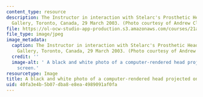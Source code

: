 ```yaml
---
content_type: resource
description: The Instructor in interaction with Stelarc's Prosthetic Head at the InterAccess
  Gallery, Toronto, Canada, 29 March 2003. (Photo courtesy of Andrew Clement.)
file: https://ol-ocw-studio-app-production.s3.amazonaws.com/courses/21a-850j-the-anthropology-of-cybercultures-spring-2009/40fa3e4b5b07dba8e8ea4989091af0fa_21a-850js09.jpg
file_type: image/jpeg
image_metadata:
  caption: The Instructor in interaction with Stelarc's Prosthetic Head at the InterAccess
    Gallery, Toronto, Canada, 29 March 2003. (Photo courtesy of Andrew Clement.)
  credit: ''
  image-alt: ' A black and white photo of a computer-rendered head projected on a
    screen.'
resourcetype: Image
title: A black and white photo of a computer-rendered head projected on a screen
uid: 40fa3e4b-5b07-dba8-e8ea-4989091af0fa
---
```

